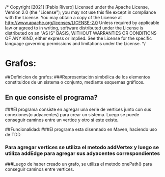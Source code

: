 /*
Copyright [2021] [Pablo Rivero]
Licensed under the Apache License, Version 2.0 (the "License");
you may not use this file except in compliance with the License.
You may obtain a copy of the License at
http://www.apache.org/licenses/LICENSE-2.0
Unless required by applicable law or agreed to in writing,
software
distributed under the License is distributed on an "AS IS" BASIS,
WITHOUT WARRANTIES OR CONDITIONS OF ANY KIND, either express or
implied.
See the License for the specific language governing permissions
and
limitations under the License.
*/
# Grafos:

##Definicion de grafos:
###Representación simbólica de los elementos constituidos de un sistema o conjunto, mediante esquemas gráficos.

## En que consiste el programa?
###El programa consiste en agregar una serie de vertices junto con sus conexiones(o adyacentes) para crear un sistema. Luego se puede conseguir caminos entre un vertice y otro si este existe.

##Funcionalidad:
###El programa esta disennado en Maven, haciendo uso de TDD.

### Para agregar vertices se utiliza el metodo addVertex y luego se utiliza addEdge para agregar sus adyacentes correspondientes

###Luego de haber creado un grafo, se utiliza el metodo onePath() para conseguir caminos entre vertices.

